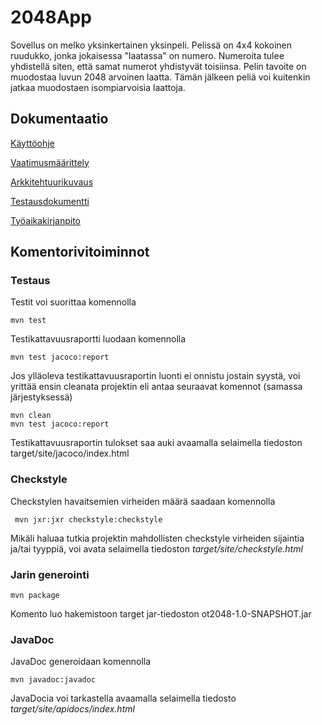 
  # 2048App #
  
Sovellus on melko yksinkertainen yksinpeli. Pelissä on 4x4 kokoinen ruudukko, jonka jokaisessa "laatassa" on numero. Numeroita tulee yhdistellä siten, että samat numerot yhdistyvät toisiinsa. Pelin tavoite on muodostaa luvun 2048 arvoinen laatta. Tämän jälkeen peliä voi kuitenkin jatkaa muodostaen isompiarvoisia laattoja.
  
  ## Dokumentaatio

[Käyttöohje](https://github.com/lehtoneo/ot-harjoitustyo/blob/master/ot2048/dokumentaatio/Kayttoohje.md)

[Vaatimusmäärittely](https://github.com/lehtoneo/ot-harjoitustyo/blob/master/ot2048/dokumentaatio/Vaatimusmaarittely.md)

[Arkkitehtuurikuvaus](https://github.com/lehtoneo/ot-harjoitustyo/blob/master/ot2048/dokumentaatio/Arkkitehtuurikuvaus.md)

[Testausdokumentti](https://github.com/lehtoneo/ot-harjoitustyo/blob/master/ot2048/dokumentaatio/Testausdokumentti.md)

[Työaikakirjanpito](https://github.com/lehtoneo/ot-harjoitustyo/blob/master/ot2048/dokumentaatio/tuntikirjanpito.md)

## Komentorivitoiminnot

### Testaus

Testit voi suorittaa komennolla

```
mvn test
```

Testikattavuusraportti luodaan komennolla

```
mvn test jacoco:report
```

Jos ylläoleva testikattavuusraportin luonti ei onnistu jostain syystä, voi yrittää ensin cleanata projektin eli antaa seuraavat komennot (samassa järjestyksessä)

```
mvn clean
mvn test jacoco:report
```

Testikattavuusraportin tulokset saa auki avaamalla selaimella tiedoston target/site/jacoco/index.html

### Checkstyle

Checkstylen havaitsemien virheiden määrä saadaan komennolla

```
 mvn jxr:jxr checkstyle:checkstyle
```

Mikäli haluaa tutkia projektin mahdollisten checkstyle virheiden sijaintia ja/tai tyyppiä, voi avata  selaimella tiedoston _target/site/checkstyle.html_

### Jarin generointi

```
mvn package
```
Komento luo hakemistoon target jar-tiedoston ot2048-1.0-SNAPSHOT.jar

### JavaDoc

JavaDoc generoidaan komennolla

```
mvn javadoc:javadoc
```

JavaDocia voi tarkastella avaamalla selaimella tiedosto _target/site/apidocs/index.html_
